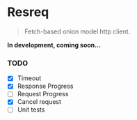 # Resreq

> Fetch-based onion model http client.

**In development, coming soon...**

### TODO

- [x] Timeout
- [x] Response Progress
- [ ] Request Progress
- [x] Cancel request
- [ ] Unit tests
